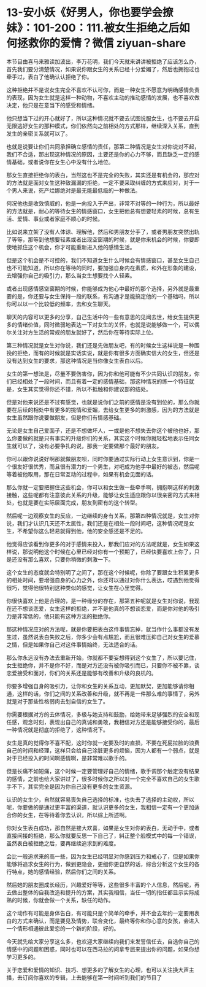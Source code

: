 # 13-安小妖《好男人，你也要学会撩妹》：101-200：111.被女生拒绝之后如何拯救你的爱情？微信 ziyuan-share

本节目由喜马来雅读加波出，李万花明，我们今天就来讲讲被拒绝了应该怎么办，首先我们要分清楚情况，如果说你跟女生的关系已经十分爱媚了，然后也拥抱过也牵手过，表白了他确认认拒绝了你。

这种拒绝并不是说女生完全不喜欢不认可你，而是一种女生不愿意为明确感情负责的表现，因为女生就是这样一种动物，不喜欢主动的推动感情的发展，也不喜欢做决定，他只是在意当下的感受和情绪。

他只想当下过的开心就好了，所以这种情况就不要去试图说服女生，也不要去开启无限逃好女生的那种模式，你们依然向之前相处的方式那样，继续深入关系，直到发生的亲密关系就可以了。

也就是说要让你们共同承担确立感情的责任，那第二种情况是女生对你说对不起，我们不合适，那出现这种情况的原因，主要还是你的心力不够，而且缺乏一定的感情基础，或者说你在女生心中没有什么地位。

那女生直接拒绝你的表白，当然这也不是完全的失败，其实还是有机会的，那应对的方法就是面对女生这种致漏漏的拒绝，一定不要采取纠缠的方式来应对，对于一个男人来说，死产烂娜绝对是最无能最低级的一种做法。

何况他也是收效慎威的，他是一向投入于产出，非常不对等的一种行为，所以最好的方法就是，耐心的等待女生的情感窗口，女生把他总有想要轻素的时候，总有生活、爱情、事业或者家庭不顺心的时候。

比如说来立架了没有人体谅、理解他，然后和男朋友分手了，或者男朋友突然出轨了等等，那等到他想要轻素或者出现空窗期的时候，就是你来机会的时候，你要即使地抓住这个机会，你才可能重新进入他的感情生活。

但是这个机会是不可控的，我们不知道女生什么时候会有情感窗口，甚至女生自己也不可能知道，所以你在等待的同时，要加强自身内在素质，和外在形象的建设，去增强你自己的吸引力，那么当女生想要找个人轻素。

或者出现感情感空窗期的时候，你能够成为他心中最好的那个选择，另外就是最重要的是，你还要与女生保持一段的联系，有沟通才是能搞定他的一个基础吗，所以你可以以一个比较低的频率，去和女生聊天。

聊天的内容可以更多的分享，自己生活中的一些有意思的见闻去世，给女生提供更多的情绪价值，同时微弱地表达一下对女生的关怀，也就是说能够做一个，可以偶尔关注对方生活的常规的朋友就好了，然后你在等待实际上位。

第三种情况就是女生对你说，我们还是先做朋友吧，有的时候女生这样说是一种围挽的拒绝，而有的时候就是实话实说，就是你有很多方面确实信大的女生，但还是没有达到女生的要求，那这种情况是当你像女生表白以后。

女生的第一想法是，尽量不要伤害你，因为你和他可能有不少共同认识的朋友，你们已经相处了一段时间，而且有着一定的感情基础，那这种情况的练一个特征就是，女生其实觉得你还不错，所以不抵触和你建议部的结处。

但是对他来说还是不过有感觉，也就是说你们之前的感情是没有到位的，那么你就要在后续的相处中有更多的挑情和爱媚，去给女生更多的刺激感，因为的方法就是女生虽然跟你说要做朋友，但是你们有情感基础。

无论是女生自己爱面子，还是不想做坏人，一或是他不想失去你这个被他也好，那么你要做的就是只有事实的升级你们的关系，其实这个时候你就轻松地表示任同女生就可以了，没有必要争扎的说，那我一定要做那个最好的朋友。

你可以跟你说说好啊那就做朋友呗，同时你要通过实际行动上女生意识到，你是一个很友好很优秀，而且很有潜力的一个男生，对吧成为他手中最好的被态，然后呢等着被他取用，那在日常互动的过程中，如果有机会见面的话。

那么你就一定要把握住这些机会，你可以和女生做一些牵手啊，拥抱啊这样的刺激接触，这些呢都有注意彼此关系的升级，能够让女生适应跟你以很亲密的方式来相处，也就是要在实际层面完成，朋友到密有的这个转型。

然后呢一边观察女生的反应，一边继续的身有关系，那第四种情况就是，女生对你说，我们才认识几天还不太属性，我们还是在相处一段时间吧，这种情况呢是女生，不希望你这么轻易就得到他，他的安全感还是不足的。

他觉得应该看到你更多的对于感情来投入，那我们应对的方法呢就是，女生如果这样说，那说明他这个时候在心里已经对你有一个预期了，已经快要喜欢上你了，只是还没有那么喜欢，只要你稍微的刺激一下。

这个女生的态度就会特别明了之间了，那在这个时候呢，你除了要跟女生积累更多的相处时间，要增强自身的心力之外，你还可以通过对你什么表达，哎遇到他觉得很巧，觉得他很特别这种类似的感觉，让女生在心里觉得。

你很快喜欢上他是合理的，是一种缘分的存在，那第五种呢就是女生对你说，我现在还不想谈恋爱，女生这样的拒绝，并不是他真的不想谈恋爱，而是你对他的吸引力是非常低的，他只能有这种方法的拒绝你。

那这种情况应对的方法呢，就是你要把表白这件事情忘掉，就当作什么事都没有发生过，虽然说表白失败之后，你多少会有点尴尬，而且很难压抑自己对女生的爱慕之情，但是如果你自己对这件事情始终，无法适合的话。

那么你永远没有办法去重新开始，你就都不要妄想得到这个女生了，所以要记住，女生拒绝你，并不是你不好，而是对方还没有被你吸引而已，只要你不被不靠，谈恋爱接受和面对，你们的关系还是能够有改善和升级的良机的。

你要多增强自身的吸引力，让你和女生的关系互动，更加默契，更加能够请你相通，这样的话，你们之间的关系改善和升级，就不再是一件那么难的事情了，另外就是对于那些性格弱肉去划自信的女生了。

你需要根据对方的去体情况，多极与她支持和鼓励，给她带来足够强烈的安全和现任感，观念时刻，表现出自己的真诚和勇敢，我相信对方还是能够接受你的，最后一种情况就是彻底的拒绝了，这种情况下。

女生是真的觉得你不喜不配，这时你就一定要及时的直损，不要在死屁拉脸的浪费自己的时间和经理，这样只会给自己涂脏更多的烦恼，因为人都有一个弱点，就是对于已经投入的时间啊感情啊，是非常难以歌手的。

但是长痛不如短痛，这个时候一定要管理好自己的情绪，歌手调那个触定没有结果的感情，之前也给大家讲过了，很多时候你之所以对一个完全不喜欢自己的女生歌手不下，其实完全是因为你自己没有更多的女生资源。

认识的女生少，自然就容易喪失自己选择的标准，也失去了选择的主动权，所以呢，你要做的是通过更丰富的渠道，就认识更多的女生，我相信一定有一个更加适合你的女生，在等待着你去认识，所以综上所述啊。

你对女生表白成功，那自然是接大欢喜，如果是女生对你的表白，无动于中，或者直接间接的拒绝，那么你就要反思一下自己了，糾正整个脸模式中的每一个错误，虽然表白被拒绝之后，要再继续追求到的难度。

会比一般追求来的高一些，因为女生已经明显对你感到压力和戒心了，但是如果你能够将追求女生的行为，做到更隐会，更细你更自然的话，综合分析这个女生的各行特点，她的感情经验，然后你们之间的关系。

然后她的朋友圈成长经历，兴趣爱好等等，这些很多丰富的个人信息，然后呢，再去做出整体的自我改造和提升的方案，其实我相信，当任一切的指任都显示实际成熟的时候，你就会做一个关系，缺任的动作。

这个动作有可能是身体告白，有可能只是个简单的牵手，并不会去年约一定要用表白的方式来确认，而是要见及情势，联合变化，最终等你和你心意的女孩，会进入一个情形相通彼此爱恋的一个新的阶段，好的。

今天就先给大家分享这么多，也欢迎大家继续向我们来发誓信任去，自选你自己的情感中的问题和困惑，同时也可以在西马拉的问拿专屈来提出你的问题，如果你想学习更多的。

关于恋爱和爱情的知识、技巧、想更多的了解女生的心理，也可以关注换大声主播，去订阅你喜欢的专辑，上去能够在第一时间听到我们的节目了